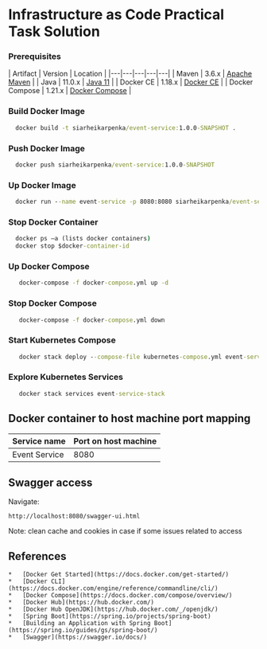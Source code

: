 # Infrastructure as Code Practical Task Solution

### Prerequisites
| Artifact  | Version  | Location  |
|---|---|---|---|---|
| Maven | 3.6.x  | [Apache Maven](http://maven.apache.org/download.cgi)  |
| Java | 11.0.x | [Java 11](https://www.oracle.com/technetwork/java/javase/downloads/index.html)  |
| Docker CE  | 1.18.x  | [Docker CE](https://docs.docker.com/install/)  |
| Docker Compose  | 1.21.x  | [Docker Compose](https://docs.docker.com/compose/install)  |

### Build Docker Image
```cmd
  docker build -t siarheikarpenka/event-service:1.0.0-SNAPSHOT .
```

### Push Docker Image  
```cmd
  docker push siarheikarpenka/event-service:1.0.0-SNAPSHOT
``` 

### Up Docker Image  
```cmd
  docker run --name event-service -p 8080:8080 siarheikarpenka/event-service:1.0.0-SNAPSHOT -d
``` 

### Stop Docker Container  
```cmd
  docker ps –a (lists docker containers)
  docker stop $docker-container-id
``` 

### Up Docker Compose  
```cmd
   docker-compose -f docker-compose.yml up -d
``` 

### Stop Docker Compose  
```cmd
   docker-compose -f docker-compose.yml down
``` 

### Start Kubernetes Compose  
```cmd
   docker stack deploy --compose-file kubernetes-compose.yml event-service-stack
``` 

### Explore Kubernetes Services
```cmd
   docker stack services event-service-stack
``` 


## Docker container to host machine port mapping
| Service name  | Port on host machine |
|------------------|------|
| Event Service | 8080 |

## Swagger access
Navigate:
```
http://localhost:8080/swagger-ui.html
```
Note: clean cache and cookies in case if some issues related to access

## References
	*	[Docker Get Started](https://docs.docker.com/get-started/)
	*	[Docker CLI](https://docs.docker.com/engine/reference/commandline/cli/)
	*	[Docker Compose](https://docs.docker.com/compose/overview/)
	*	[Docker Hub](https://hub.docker.com/)
	*	[Docker Hub OpenJDK](https://hub.docker.com/_/openjdk/)
	*	[Spring Boot](https://spring.io/projects/spring-boot)
	*	[Building an Application with Spring Boot](https://spring.io/guides/gs/spring-boot/)
	*	[Swagger](https://swagger.io/docs/)
